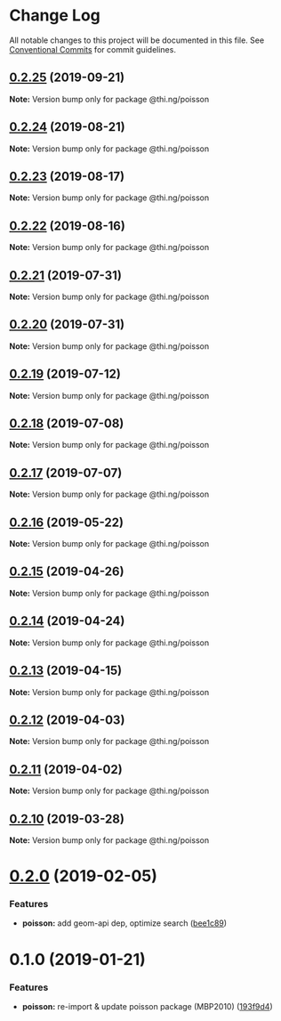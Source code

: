 # Change Log

All notable changes to this project will be documented in this file.
See [Conventional Commits](https://conventionalcommits.org) for commit guidelines.

## [0.2.25](https://github.com/thi-ng/umbrella/compare/@thi.ng/poisson@0.2.24...@thi.ng/poisson@0.2.25) (2019-09-21)

**Note:** Version bump only for package @thi.ng/poisson





## [0.2.24](https://github.com/thi-ng/umbrella/compare/@thi.ng/poisson@0.2.23...@thi.ng/poisson@0.2.24) (2019-08-21)

**Note:** Version bump only for package @thi.ng/poisson





## [0.2.23](https://github.com/thi-ng/umbrella/compare/@thi.ng/poisson@0.2.22...@thi.ng/poisson@0.2.23) (2019-08-17)

**Note:** Version bump only for package @thi.ng/poisson





## [0.2.22](https://github.com/thi-ng/umbrella/compare/@thi.ng/poisson@0.2.21...@thi.ng/poisson@0.2.22) (2019-08-16)

**Note:** Version bump only for package @thi.ng/poisson





## [0.2.21](https://github.com/thi-ng/umbrella/compare/@thi.ng/poisson@0.2.20...@thi.ng/poisson@0.2.21) (2019-07-31)

**Note:** Version bump only for package @thi.ng/poisson





## [0.2.20](https://github.com/thi-ng/umbrella/compare/@thi.ng/poisson@0.2.19...@thi.ng/poisson@0.2.20) (2019-07-31)

**Note:** Version bump only for package @thi.ng/poisson





## [0.2.19](https://github.com/thi-ng/umbrella/compare/@thi.ng/poisson@0.2.18...@thi.ng/poisson@0.2.19) (2019-07-12)

**Note:** Version bump only for package @thi.ng/poisson





## [0.2.18](https://github.com/thi-ng/umbrella/compare/@thi.ng/poisson@0.2.17...@thi.ng/poisson@0.2.18) (2019-07-08)

**Note:** Version bump only for package @thi.ng/poisson





## [0.2.17](https://github.com/thi-ng/umbrella/compare/@thi.ng/poisson@0.2.16...@thi.ng/poisson@0.2.17) (2019-07-07)

**Note:** Version bump only for package @thi.ng/poisson





## [0.2.16](https://github.com/thi-ng/umbrella/compare/@thi.ng/poisson@0.2.15...@thi.ng/poisson@0.2.16) (2019-05-22)

**Note:** Version bump only for package @thi.ng/poisson





## [0.2.15](https://github.com/thi-ng/umbrella/compare/@thi.ng/poisson@0.2.14...@thi.ng/poisson@0.2.15) (2019-04-26)

**Note:** Version bump only for package @thi.ng/poisson





## [0.2.14](https://github.com/thi-ng/umbrella/compare/@thi.ng/poisson@0.2.13...@thi.ng/poisson@0.2.14) (2019-04-24)

**Note:** Version bump only for package @thi.ng/poisson





## [0.2.13](https://github.com/thi-ng/umbrella/compare/@thi.ng/poisson@0.2.12...@thi.ng/poisson@0.2.13) (2019-04-15)

**Note:** Version bump only for package @thi.ng/poisson





## [0.2.12](https://github.com/thi-ng/umbrella/compare/@thi.ng/poisson@0.2.11...@thi.ng/poisson@0.2.12) (2019-04-03)

**Note:** Version bump only for package @thi.ng/poisson





## [0.2.11](https://github.com/thi-ng/umbrella/compare/@thi.ng/poisson@0.2.10...@thi.ng/poisson@0.2.11) (2019-04-02)

**Note:** Version bump only for package @thi.ng/poisson





## [0.2.10](https://github.com/thi-ng/umbrella/compare/@thi.ng/poisson@0.2.9...@thi.ng/poisson@0.2.10) (2019-03-28)

**Note:** Version bump only for package @thi.ng/poisson







# [0.2.0](https://github.com/thi-ng/umbrella/compare/@thi.ng/poisson@0.1.2...@thi.ng/poisson@0.2.0) (2019-02-05)


### Features

* **poisson:** add geom-api dep, optimize search ([bee1c89](https://github.com/thi-ng/umbrella/commit/bee1c89))



# 0.1.0 (2019-01-21)


### Features

* **poisson:** re-import & update poisson package (MBP2010) ([193f9d4](https://github.com/thi-ng/umbrella/commit/193f9d4))
